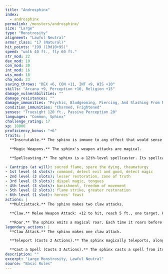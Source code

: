 ```yaml
---
title: "Androsphinx"
index:
  - androsphinx
permalink: /monsters/androsphinx/
size: "Large"
type: "Monstrosity"
alignment: "Lawful Neutral"
armor_class: "17 (Natural)"
hit_points: "199 (19d10+95)"
speed: "walk 40 ft., fly 60 ft."
str_mod: 22
dex_mod: 10
con_mod: 20
int_mod: 16
wis_mod: 18
cha_mod: 23
saving_throws: "DEX +6, CON +11, INT +9, WIS +10"
skills: "Arcana +9, Perception +10, Religion +15"
damage_vulnerabilities: ""
damage_resistances: ""
damage_immunities: "Psychic, Bludgeoning, Piercing, And Slashing From Nonmagical Weapons"
condition_immunities: "Charmed, Frightened"
senses: "Truesight 120 ft., Passive Perception 20"
languages: "Common, Sphinx"
challenge_rating: 17
xp: 18000
proficiency_bonus: "+6"
traits: |
  **Inscrutable.** The sphinx is immune to any effect that would sense its emotions or read its thoughts, as well as any divination spell that it refuses. Wisdom (Insight) checks made to ascertain the sphinx's intentions or sincerity have disadvantage.

  **Magic Weapons.** The sphinx's weapon attacks are magical.

  **Spellcasting.** The sphinx is a 12th-level spellcaster. Its spellcasting ability is Wisdom (spell save DC 18, +10 to hit with spell attacks). It requires no material components to cast its spells. The sphinx has the following cleric spells prepared:

- Cantrips (at will): sacred flame, spare the dying, thaumaturgy
- 1st level (4 slots): command, detect evil and good, detect magic
- 2nd level (3 slots): lesser restoration, zone of truth
- 3rd level (3 slots): dispel magic, tongues
- 4th level (3 slots): banishment, freedom of movement
- 5th level (2 slots): flame strike, greater restoration
- 6th level (1 slot): heroes' feast
actions: |
  **Multiattack.** The sphinx makes two claw attacks.

  **Claw.** Melee Weapon Attack: +12 to hit, reach 5 ft., one target. Hit: 17 (2d10 + 6) slashing damage.

  **Roar.** The sphinx emits a magical roar. Each time it roars before finishing a long rest, the roar is louder and the effect is different, as detailed below. Each creature within 500 feet of the sphinx and able to hear the roar must make a saving throw.  First Roar. Each creature that fails a DC 18 Wisdom saving throw is frightened for 1 minute. A frightened creature can repeat the saving throw at the end of each of its turns, ending the effect on itself on a success.  Second Roar. Each creature that fails a DC 18 Wisdom saving throw is deafened and frightened for 1 minute. A frightened creature is paralyzed and can repeat the saving throw at the end of each of its turns, ending the effect on itself on a success.  Third Roar. Each creature makes a DC 18 Constitution saving throw. On a failed save, a creature takes 44 (8d10) thunder damage and is knocked prone. On a successful save, the creature takes half as much damage and isn't knocked prone.  
legendary_actions: |
  **Claw Attack.** The sphinx makes one claw attack.

  **Teleport (Costs 2 Actions).** The sphinx magically teleports, along with any equipment it is wearing or carrying, up to 120 feet to an unoccupied space it can see.

  **Cast a Spell (Costs 3 Actions).** The sphinx casts a spell from its list of prepared spells, using a spell slot as normal.
description: ""
excerpt: "Large Monstrosity, Lawful Neutral"
source: "Basic Rules"
---
```

